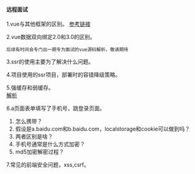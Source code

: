 #### 远程面试
1.vue与其他框架的区别。
[参考链接](https://blog.csdn.net/sinat_17775997/article/details/115482179)  
  
2.vue数据双向绑定2.0和3.0的区别。  
```
后续有时间会专门出一期专为面试的vue源码解析，敬请期待
```
  
3.ssr的使用主要为了解决什么问题。  
  
4.项目使用的ssr项目，部署时的容错降级策略。  
  
5.强缓存和弱缓存。  
[解析](https://github.com/Vitaminaq/interview-collection/issues/15)  
  
6.a页面表单填写了手机号，跳登录页面。
1. 怎么携带？  
2. 假设是a.baidu.com和b.baidu.com，localstorage和cookie可以做到吗？  
3. 两者区别是啥？  
4. 手机号通常是什么方式加密？  
5. md5加密解密过程？  
  
7.常见的前端安全问题，xss,csrf。  
